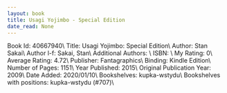 ```yaml
---
layout: book
title: Usagi Yojimbo - Special Edition
date_read: None
---
```


Book Id: 40667940\ 
Title: Usagi Yojimbo: Special Edition\ 
Author: Stan Sakai\ 
Author l-f: Sakai, Stan\ 
Additional Authors: \ 
ISBN: \ 
My Rating: 0\ 
Average Rating: 4.72\ 
Publisher: Fantagraphics\ 
Binding: Kindle Edition\ 
Number of Pages: 1151\ 
Year Published: 2015\ 
Original Publication Year: 2009\ 
Date Added: 2020/01/10\ 
Bookshelves: kupka-wstydu\ 
Bookshelves with positions: kupka-wstydu (#707)\ 

